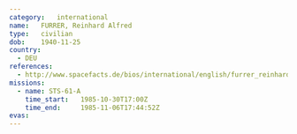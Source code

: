```yaml
---
category:	international
name:	FURRER, Reinhard Alfred
type:	civilian
dob:	1940-11-25
country:
  - DEU
references:
  - http://www.spacefacts.de/bios/international/english/furrer_reinhard.htm
missions:
  - name: STS-61-A
    time_start:   1985-10-30T17:00Z
    time_end:     1985-11-06T17:44:52Z
evas:
---
```

